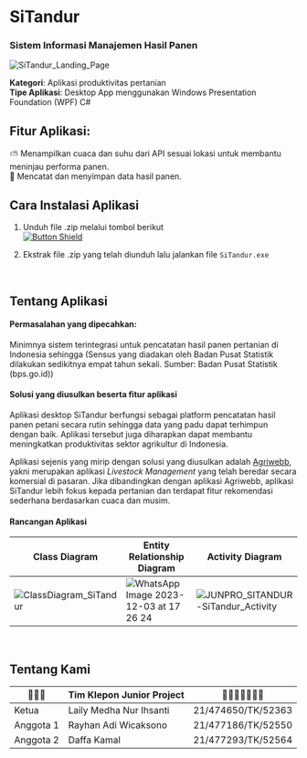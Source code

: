 # SiTandur

### Sistem Informasi Manajemen Hasil Panen

![SiTandur_Landing_Page](https://github.com/RayhanAdii/SiTandur/assets/91187378/75379239-f0ec-41a7-8a46-a43024f97fad)

**Kategori**: Aplikasi produktivitas pertanian
<br> **Tipe Aplikasi**: Desktop App menggunakan Windows Presentation Foundation (WPF) C#

## Fitur Aplikasi:
⛅ Menampilkan cuaca dan suhu dari API sesuai lokasi untuk membantu meninjau performa panen.
<br> 📝 Mencatat dan menyimpan data hasil panen.

## Cara Instalasi Aplikasi
1. Unduh file .zip melalui tombol berikut
<br> [![Button Shield]](https://rayhanadii.github.io/SiTandur/)

[Button Shield]: https://img.shields.io/badge/Unduh_Aplikasi-37a779?style=for-the-badge

2. Ekstrak file .zip yang telah diunduh lalu jalankan file `SiTandur.exe`

<br>

## Tentang Aplikasi

#### Permasalahan yang dipecahkan:
Minimnya sistem terintegrasi untuk pencatatan hasil panen pertanian di Indonesia sehingga (Sensus yang diadakan oleh Badan Pusat Statistik dilakukan sedikitnya empat tahun sekali. Sumber: Badan Pusat Statistik (bps.go.id))

#### Solusi yang diusulkan beserta fitur aplikasi 
Aplikasi desktop SiTandur berfungsi sebagai platform pencatatan hasil panen petani secara rutin sehingga data yang padu dapat terhimpun dengan baik. Aplikasi tersebut juga diharapkan dapat membantu meningkatkan produktivitas sektor agrikultur di Indonesia. 

Aplikasi sejenis yang mirip dengan solusi yang diusulkan adalah [Agriwebb](https://www.agriwebb.com/), yakni merupakan aplikasi _Livestock Management_ yang telah beredar secara komersial di pasaran. Jika dibandingkan dengan aplikasi Agriwebb, aplikasi SiTandur lebih fokus kepada pertanian dan terdapat fitur rekomendasi sederhana berdasarkan cuaca dan musim.

#### Rancangan Aplikasi
| Class Diagram | Entity Relationship Diagram | Activity Diagram |
| ------------- | ------------- | ----- |
| ![ClassDiagram_SiTandur](https://github.com/RayhanAdii/SiTandur/assets/93387102/65e27bb3-c4a9-4912-b7a3-3ffe87b8d0e1) | ![WhatsApp Image 2023-12-03 at 17 26 24](https://github.com/RayhanAdii/SiTandur/assets/91187378/2242cb3c-d537-460e-9a75-f80596f92f68) | ![JUNPRO_SITANDUR-SiTandur_Activity](https://github.com/RayhanAdii/SiTandur/assets/91187378/881d73ca-e7bb-4b00-a25b-1730eab89995) |

<br>

## Tentang Kami
|🌱🌱🌱| Tim Klepon Junior Project |🌱🌱🌱🌱🌱🌱🌱|
| ------------- | ------------- | ----- |
| Ketua     | Laily Medha Nur Ihsanti | 21/474650/TK/52363 |
| Anggota 1     | Rayhan Adi Wicaksono      |   21/477186/TK/52550 |
| Anggota 2 | Daffa Kamal      |    21/477293/TK/52564 |

